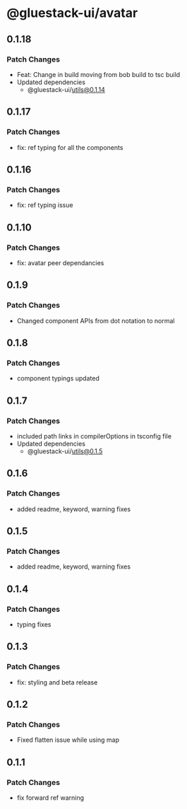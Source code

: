 # @gluestack-ui/avatar

## 0.1.18

### Patch Changes

- Feat: Change in build moving from bob build to tsc build
- Updated dependencies
  - @gluestack-ui/utils@0.1.14

## 0.1.17

### Patch Changes

- fix: ref typing for all the components

## 0.1.16

### Patch Changes

- fix: ref typing issue

## 0.1.10

### Patch Changes

- fix: avatar peer dependancies

## 0.1.9

### Patch Changes

- Changed component APIs from dot notation to normal

## 0.1.8

### Patch Changes

- component typings updated

## 0.1.7

### Patch Changes

- included path links in compilerOptions in tsconfig file
- Updated dependencies
  - @gluestack-ui/utils@0.1.5

## 0.1.6

### Patch Changes

- added readme, keyword, warning fixes

## 0.1.5

### Patch Changes

- added readme, keyword, warning fixes

## 0.1.4

### Patch Changes

- typing fixes

## 0.1.3

### Patch Changes

- fix: styling and beta release

## 0.1.2

### Patch Changes

- Fixed flatten issue while using map

## 0.1.1

### Patch Changes

- fix forward ref warning
